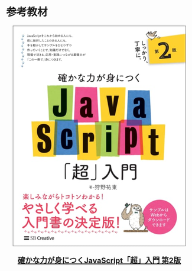# 参考教材

<a href="https://www.sbcr.jp/product/4815601577"><div align="center"><img src="./images/front-cover.jpg"></div></a>

<a href="https://www.sbcr.jp/product/4815601577"><div align="center"><p style="font-size: 20px;">**確かな力が身につくJavaScript「超」入門 第2版**</p></div></a>